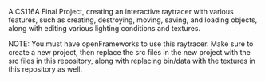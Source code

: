 A CS116A Final Project, creating an interactive raytracer with various features, such as creating, destroying, moving, saving, and loading objects, along with editing various lighting conditions and textures.

NOTE: You must have openFrameworks to use this raytracer. Make sure to create a new project, then replace the src files in the new project with the src files in this repository, along with replacing bin/data with the textures in this repository as well.
